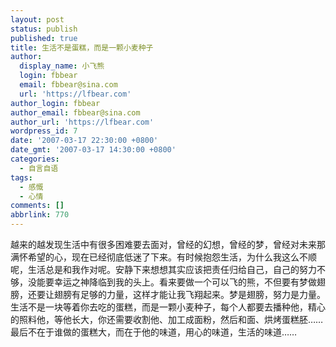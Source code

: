 ```yaml
---
layout: post
status: publish
published: true
title: 生活不是蛋糕，而是一颗小麦种子
author:
  display_name: 小飞熊
  login: fbbear
  email: fbbear@sina.com
  url: 'https://lfbear.com'
author_login: fbbear
author_email: fbbear@sina.com
author_url: 'https://lfbear.com'
wordpress_id: 7
date: '2007-03-17 22:30:00 +0800'
date_gmt: '2007-03-17 14:30:00 +0800'
categories:
  - 自言自语
tags:
  - 感慨
  - 心情
comments: []
abbrlink: 770
---
```

<p>越来的越发现生活中有很多困难要去面对，曾经的幻想，曾经的梦，曾经对未来那满怀希望的心，现在已经彻底低迷了下来。有时候抱怨生活，为什么我这么不顺呢，生活总是和我作对呢。安静下来想想其实应该把责任归给自己，自己的努力不够，没能要幸运之神降临到我的头上。看来要做一个可以飞的熊，不但要有梦做翅膀，还要让翅膀有足够的力量，这样才能让我飞翔起来。梦是翅膀，努力是力量。生活不是一块等着你去吃的蛋糕，而是一颗小麦种子，每个人都要去播种他，精心的照料他，等他长大，你还需要收割他、加工成面粉，然后和面、烘烤蛋糕胚&hellip;&hellip;最后不在于谁做的蛋糕大，而在于他的味道，用心的味道，生活的味道&hellip;&hellip;</p>
